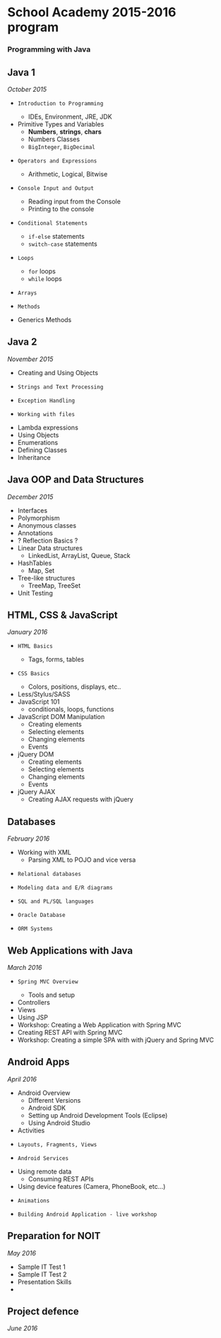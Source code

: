 # School Academy 2015-2016 program
### Programming with Java

## Java 1
_October 2015_

*	  Introduction to Programming
    *   IDEs, Environment, JRE, JDK
*   Primitive Types and Variables
    *   **Numbers**, **strings**, **chars**
    *   Numbers Classes
    *   `BigInteger`, `BigDecimal`
*	  Operators and Expressions
    *   Arithmetic, Logical, Bitwise
*	  Console Input and Output
    *   Reading input from the Console
    *   Printing to the console
*	  Conditional Statements
    *   `if-else` statements
    *   `switch-case` statements
*	  Loops
    *   `for` loops
    *   `while` loops
*	  Arrays
*	  Methods
*   Generics Methods

## Java 2
_November 2015_

*   Creating and Using Objects
*	  Strings and Text Processing
*	  Exception Handling
*	  Working with files
*   Lambda expressions
*   Using Objects
*   Enumerations
*   Defining Classes
*   Inheritance

## Java OOP and Data Structures
_December 2015_

*   Interfaces
*   Polymorphism
*   Anonymous classes
*   Annotations
*   ? Reflection Basics ?
*   Linear Data structures
    *   LinkedList, ArrayList, Queue, Stack
*   HashTables
    *   Map, Set
*   Tree-like structures
    *   TreeMap, TreeSet
*   Unit Testing

## HTML, CSS & JavaScript
_January 2016_

*	  HTML Basics
    *   Tags, forms, tables
*	  CSS Basics
    *   Colors, positions, displays, etc..
*   Less/Stylus/SASS
*   JavaScript 101
    *   conditionals, loops, functions
*   JavaScript DOM Manipulation
    *   Creating elements
    *   Selecting elements
    *   Changing elements
    *   Events
*   jQuery DOM
    *   Creating elements
    *   Selecting elements
    *   Changing elements
    *   Events
*   jQuery AJAX
    *   Creating AJAX requests with jQuery

## Databases
_February 2016_

*   Working with XML
    *   Parsing XML to POJO and vice versa    
*	  Relational databases
*	  Modeling data and E/R diagrams
*	  SQL and PL/SQL languages
*	  Oracle Database
*	  ORM Systems

## Web Applications with Java
_March 2016_

*	  Spring MVC Overview
    *   Tools and setup
*   Controllers
*   Views
*   Using JSP
*   Workshop: Creating a Web Application with Spring MVC
*   Creating REST API with Spring MVC
*   Workshop: Creating a simple SPA with with jQuery and Spring MVC

## Android Apps
_April 2016_

*   Android Overview
    *   Different Versions
    *   Android SDK
    *   Setting up Android Development Tools (Eclipse)
    *   Using Android Studio
*   Activities
*	  Layouts, Fragments, Views
*	  Android Services
*   Using remote data
    *   Consuming REST APIs
*   Using device features (Camera, PhoneBook, etc...)
*	  Animations
*	  Building Android Application - live workshop

## Preparation for NOIT
_May 2016_

*   Sample IT Test 1
*   Sample IT Test 2
*   Presentation Skills
*   

## Project defence
_June 2016_
